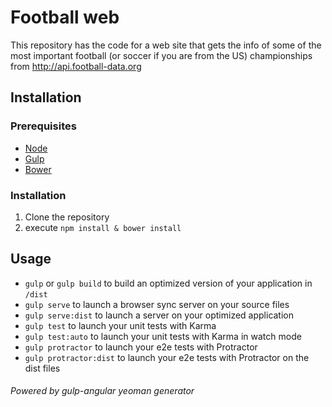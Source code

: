 # Football web
This repository has the code for a web site that gets the info of some of the most important football (or soccer if you are from the US) championships from http://api.football-data.org

## Installation
### Prerequisites

* [Node](https://nodejs.org)
* [Gulp](http://gulpjs.com/)
* [Bower](https://bower.io/)

### Installation
1. Clone the repository
1. execute `npm install & bower install`

## Usage

* `gulp` or `gulp build` to build an optimized version of your application in `/dist`
* `gulp serve` to launch a browser sync server on your source files
* `gulp serve:dist` to launch a server on your optimized application
* `gulp test` to launch your unit tests with Karma
* `gulp test:auto` to launch your unit tests with Karma in watch mode
* `gulp protractor` to launch your e2e tests with Protractor
* `gulp protractor:dist` to launch your e2e tests with Protractor on the dist files

###### Powered by gulp-angular yeoman generator
